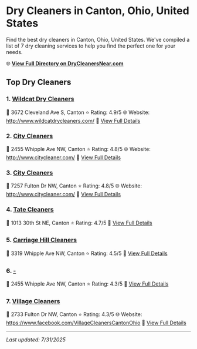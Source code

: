 # Dry Cleaners in Canton, Ohio, United States

Find the best dry cleaners in Canton, Ohio, United States. We've compiled a list of 7 dry cleaning services to help you find the perfect one for your needs.

🌐 **[View Full Directory on DryCleanersNear.com](https://drycleanersnear.com/city/US/Ohio/Canton)**

## Top Dry Cleaners

### 1. [Wildcat Dry Cleaners](https://drycleanersnear.com/dryCleaner/6875b6b89b5c02c2ea278171/wildcat-dry-cleaners)
📍 3672 Cleveland Ave S, Canton
⭐ Rating: 4.9/5
🌐 Website: http://www.wildcatdrycleaners.com/
🔗 [View Full Details](https://drycleanersnear.com/dryCleaner/6875b6b89b5c02c2ea278171/wildcat-dry-cleaners)

### 2. [City Cleaners](https://drycleanersnear.com/dryCleaner/6875b6349b5c02c2ea277c9c/city-cleaners)
📍 2455 Whipple Ave NW, Canton
⭐ Rating: 4.8/5
🌐 Website: http://www.citycleaner.com/
🔗 [View Full Details](https://drycleanersnear.com/dryCleaner/6875b6349b5c02c2ea277c9c/city-cleaners)

### 3. [City Cleaners](https://drycleanersnear.com/dryCleaner/6875b68d9b5c02c2ea278027/city-cleaners)
📍 7257 Fulton Dr NW, Canton
⭐ Rating: 4.8/5
🌐 Website: http://www.citycleaner.com/
🔗 [View Full Details](https://drycleanersnear.com/dryCleaner/6875b68d9b5c02c2ea278027/city-cleaners)

### 4. [Tate Cleaners](https://drycleanersnear.com/dryCleaner/6875b6bc9b5c02c2ea27818f/tate-cleaners)
📍 1013 30th St NE, Canton
⭐ Rating: 4.7/5
🔗 [View Full Details](https://drycleanersnear.com/dryCleaner/6875b6bc9b5c02c2ea27818f/tate-cleaners)

### 5. [Carriage Hill Cleaners](https://drycleanersnear.com/dryCleaner/6875b63d9b5c02c2ea277dbc/carriage-hill-cleaners)
📍 3319 Whipple Ave NW, Canton
⭐ Rating: 4.5/5
🔗 [View Full Details](https://drycleanersnear.com/dryCleaner/6875b63d9b5c02c2ea277dbc/carriage-hill-cleaners)

### 6. [-](https://drycleanersnear.com/dryCleaner/6875b6a29b5c02c2ea2780c5/)
📍 2455 Whipple Ave NW, Canton
⭐ Rating: 4.3/5
🔗 [View Full Details](https://drycleanersnear.com/dryCleaner/6875b6a29b5c02c2ea2780c5/)

### 7. [Village Cleaners](https://drycleanersnear.com/dryCleaner/6875b6cc9b5c02c2ea278282/village-cleaners)
📍 2733 Fulton Dr NW, Canton
⭐ Rating: 4.3/5
🌐 Website: https://www.facebook.com/VillageCleanersCantonOhio
🔗 [View Full Details](https://drycleanersnear.com/dryCleaner/6875b6cc9b5c02c2ea278282/village-cleaners)


---

*Last updated: 7/31/2025*

